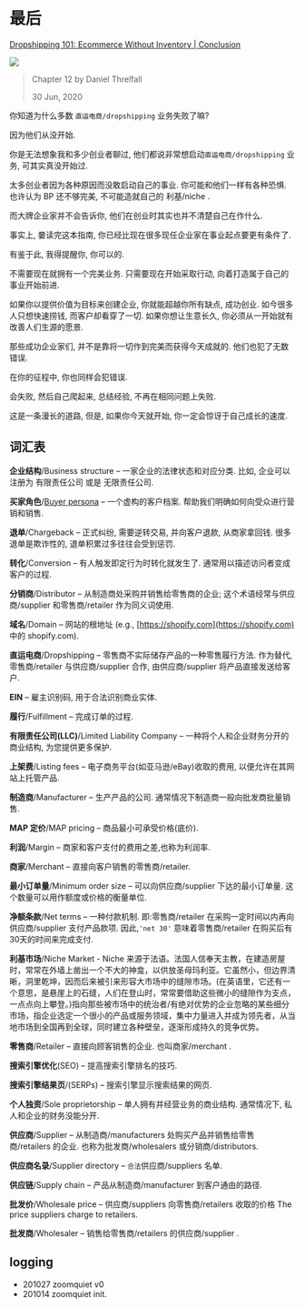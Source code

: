 # 最后
[Dropshipping 101: Ecommerce Without Inventory | Conclusion](https://www.oberlo.com/ebooks/dropshipping/conclusion)

![](http://ydlj.zoomquiet.top/ipic/2020-10-13-dpp-ch12.jpg)

> Chapter 12 by Daniel Threlfall
>
> 30 Jun, 2020

你知道为什么多数 `直运电商/dropshipping` 业务失败了嘛?

因为他们从没开始.

你是无法想象我和多少创业者聊过,
他们都说非常想启动`直运电商/dropshipping` 业务,
可其实真没开始过.

太多创业者因为各种原因而没敢启动自己的事业.
你可能和他们一样有各种恐惧.
也许认为 BP 还不够完美,
不可能造就自己的 利基/niche .

而大牌企业家并不会告诉你,
他们在创业时其实也并不清楚自己在作什么.

事实上, 嘦读完这本指南, 
你已经比现在很多现任企业家在事业起点要更有条件了.

有鉴于此, 我得提醒你,
你可以的.

不需要现在就拥有一个完美业务.
只需要现在开始采取行动,
向着打造属于自己的事业开始前进.


如果你以提供价值为目标来创建企业,
你就能超越你所有缺点,
成功创业.
如今很多人只想快速捞钱,
而客户却看穿了一切.
如果你想让生意长久, 你必须从一开始就有改善人们生源的愿景.

那些成功企业家们, 并不是靠将一切作到完美而获得今天成就的.
他们也犯了无数错误.

在你的征程中, 你也同样会犯错误.

会失败, 然后自己爬起来,
总结经验, 不再在相同问题上失败.

这是一条漫长的道路,
但是, 如果你今天就开始,
你一定会惊讶于自己成长的速度.


## 词汇表

**企业结构**/Business structure – 一家企业的法律状态和对应分类.
比如, 企业可以注册为 有限责任公司 或是 无限责任公司.

**买家角色**/[Buyer persona](https://www.oberlo.com/ecommerce-wiki/buyer-persona) – 一个虚构的客户档案.
帮助我们明确如何向受众进行营销和销售.

**退单**/Chargeback – 正式纠纷, 需要逆转交易, 并向客户退款, 从商家拿回钱.
很多退单是欺诈性的, 退单积累过多往往会受到惩罚.

**转化**/Conversion – 有人触发即定行为时转化就发生了.
通常用以描述访问者变成客户的过程.


**分销商**/Distributor – 从制造商处采购并销售给零售商的企业;
这个术语经常与供应商/supplier 和零售商/retailer 作为同义词使用.


**域名**/Domain – 网站的根地址
(e.g., [https://shopify.com](https://shopify.com)
中的 shopify.com).

**直运电商**/Dropshipping – 零售商不实际储存产品的一种零售履行方法.
作为替代,零售商/retailer 与供应商/supplier 合作, 由供应商/supplier 将产品直接发送给客户.


**EIN** – 雇主识别码, 用于合法识别商业实体.


**履行**/Fulfillment – 完成订单的过程.


**有限责任公司(LLC)**/Limited Liability Company  – 一种将个人和企业财务分开的商业结构, 为您提供更多保护.


**上架费**/Listing fees – 电子商务平台(如亚马逊/eBay)收取的费用, 以便允许在其网站上托管产品.


**制造商**/Manufacturer – 生产产品的公司.
通常情况下制造商一般向批发商批量销售.


**MAP 定价**/MAP pricing – 商品最小可承受价格(底价).


**利润**/Margin – 商家和客户支付的费用之差,也称为利润率.


**商家**/Merchant – 直接向客户销售的零售商/retailer.


**最小订单量**/Minimum order size – 可以向供应商/supplier 下达的最小订单量.
这个数量可以用作额度或价格的衡量单位.


**净额条款**/Net terms – 一种付款机制.
即:零售商/retailer 在采购一定时间以内再向 供应商/supplier 支付产品款项.
因此,`'net 30'` 意味着零售商/retailer 在购买后有30天的时间来完成支付.


**利基市场**/Niche Market - Niche 来源于法语。法国人信奉天主教，在建造房屋时，常常在外墙上凿出一个不大的神龛，以供放圣母玛利亚。它虽然小，但边界清晰，洞里乾坤，因而后来被引来形容大市场中的缝隙市场。(在英语里，它还有一个意思，是悬崖上的石缝，人们在登山时，常常要借助这些微小的缝隙作为支点，一点点向上攀登。)指向那些被市场中的统治者/有绝对优势的企业忽略的某些细分市场，指企业选定一个很小的产品或服务领域，集中力量进入并成为领先者，从当地市场到全国再到全球，同时建立各种壁垒，逐渐形成持久的竞争优势。 

**零售商**/Retailer – 直接向顾客销售的企业.
也叫商家/merchant .


**搜索引擎优化**(SEO) – 提高搜索引擎排名的技巧.


**搜索引擎结果页**/(SERPs) – 搜索引擎显示搜索结果的网页.

**个人独资**/Sole proprietorship – 单人拥有并经营业务的商业结构.
通常情况下, 私人和企业的财务没能分开.


**供应商**/Supplier – 从制造商/manufacturers 处购买产品并销售给零售商/retailers 的企业.
也称为批发商/wholesalers 或分销商/distributors.


**供应商名录**/Supplier directory – `合法`供应商/suppliers 名单.

**供应链**/Supply chain – 产品从制造商/manufacturer 到客户通由的路径.


**批发价**/Wholesale price – 供应商/suppliers 向零售商/retailers 收取的价格
The price suppliers charge to retailers.

**批发商**/Wholesaler – 销售给零售商/retailers 的供应商/supplier .



## logging

- 201027 zoomquiet v0
- 201014 zoomquiet init.



